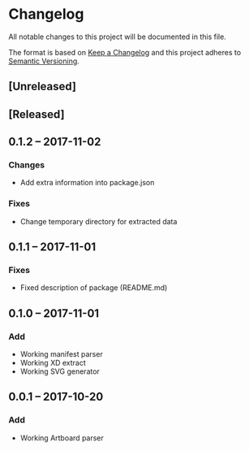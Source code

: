 # Changelog
All notable changes to this project will be documented in this file.

The format is based on [Keep a Changelog](http://keepachangelog.com/en/1.0.0/)
and this project adheres to [Semantic Versioning](http://semver.org/spec/v2.0.0.html).

## [Unreleased]

## [Released]

## 0.1.2 &ndash; 2017-11-02
### Changes
+ Add extra information into package.json

### Fixes
+ Change temporary directory for extracted data

## 0.1.1 &ndash; 2017-11-01
### Fixes
+ Fixed description of package (README.md)

## 0.1.0 &ndash; 2017-11-01
### Add
+ Working manifest parser
+ Working XD extract
+ Working SVG generator

## 0.0.1 &ndash; 2017-10-20
### Add
+ Working Artboard parser